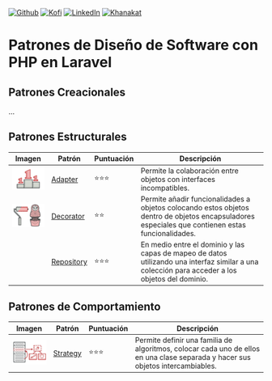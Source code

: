 [![Github][github-shield]][github-url]
[![Kofi][kofi-shield]][kofi-url]
[![LinkedIn][linkedin-shield]][linkedin-url]
[![Khanakat][khanakat-shield]][khanakat-url]

# Patrones de Diseño de Software con PHP en Laravel

## Patrones Creacionales

...

## Patrones Estructurales

Imagen | Patrón | Puntuación | Descripción
--- | --- | --- | ---
![img-adapter](../.github/img/singleton-mini.png) | [Adapter](https://github.com/FernandoCalmet/Design-Patterns/wiki/adapter) | ⭐⭐⭐ | Permite la colaboración entre objetos con interfaces incompatibles.
![img-decorator](../.github/img/decorator-mini.png) | [Decorator](https://github.com/FernandoCalmet/Design-Patterns/wiki/decorator) | ⭐⭐ | Permite añadir funcionalidades a objetos colocando estos objetos dentro de objetos encapsuladores especiales que contienen estas funcionalidades.
` ` | [Repository](https://github.com/FernandoCalmet/Design-Patterns/wiki/repository) | ⭐⭐⭐ | En medio entre el dominio y las capas de mapeo de datos utilizando una interfaz similar a una colección para acceder a los objetos del dominio.

## Patrones de Comportamiento

Imagen | Patrón | Puntuación | Descripción
--- | --- | --- | ---
![img-strategy](../.github/img/strategy-mini.png) | [Strategy](https://github.com/FernandoCalmet/Design-Patterns/wiki/strategy) | ⭐⭐⭐ | Permite definir una familia de algoritmos, colocar cada uno de ellos en una clase separada y hacer sus objetos intercambiables.

<!--- reference style links --->
[github-shield]: https://img.shields.io/badge/-@fernandocalmet-%23181717?style=flat-square&logo=github
[github-url]: https://github.com/fernandocalmet
[kofi-shield]: https://img.shields.io/badge/-@fernandocalmet-%231DA1F2?style=flat-square&logo=kofi&logoColor=ff5f5f
[kofi-url]: https://ko-fi.com/fernandocalmet
[linkedin-shield]: https://img.shields.io/badge/-fernandocalmet-blue?style=flat-square&logo=Linkedin&logoColor=white&link=https://www.linkedin.com/in/fernandocalmet
[linkedin-url]: https://www.linkedin.com/in/fernandocalmet
[khanakat-shield]: https://img.shields.io/badge/khanakat.com-brightgreen?style=flat-square
[khanakat-url]: https://khanakat.com